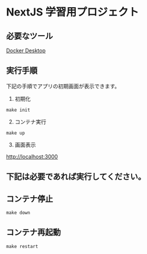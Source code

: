 # NextJS 学習用プロジェクト
## 必要なツール

[Docker Desktop](https://www.docker.com/products/docker-desktop) 

## 実行手順
下記の手順でアプリの初期画面が表示できます。

1. 初期化
```
make init
```

2. コンテナ実行
```
make up
```

3. 画面表示

[http://localhost:3000](http://localhost:3000) 


## 下記は必要であれば実行してください。
## コンテナ停止
```
make down
```

## コンテナ再起動
```
make restart
```